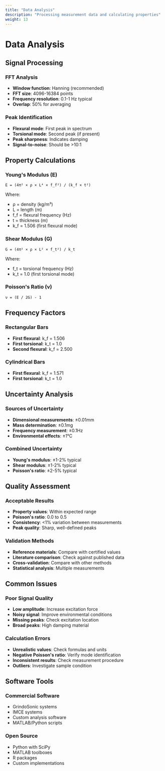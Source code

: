 ```yaml
---
title: "Data Analysis"
description: "Processing measurement data and calculating properties"
weight: 13
---
```


# Data Analysis

## Signal Processing

### FFT Analysis
- **Window function**: Hanning (recommended)
- **FFT size**: 4096-16384 points
- **Frequency resolution**: 0.1-1 Hz typical
- **Overlap**: 50% for averaging

### Peak Identification
- **Flexural mode**: First peak in spectrum
- **Torsional mode**: Second peak (if present)
- **Peak sharpness**: Indicates damping
- **Signal-to-noise**: Should be >10:1

## Property Calculations

### Young's Modulus (E)
```
E = (4π² × ρ × L⁴ × f_f²) / (k_f × t²)
```

Where:
- ρ = density (kg/m³)
- L = length (m)
- f_f = flexural frequency (Hz)
- t = thickness (m)
- k_f = 1.506 (first flexural mode)

### Shear Modulus (G)
```
G = (4π² × ρ × L² × f_t²) / k_t
```

Where:
- f_t = torsional frequency (Hz)
- k_t = 1.0 (first torsional mode)

### Poisson's Ratio (ν)
```
ν = (E / 2G) - 1
```

## Frequency Factors

### Rectangular Bars
- **First flexural**: k_f = 1.506
- **First torsional**: k_t = 1.0
- **Second flexural**: k_f = 2.500

### Cylindrical Bars
- **First flexural**: k_f = 1.571
- **First torsional**: k_t = 1.0

## Uncertainty Analysis

### Sources of Uncertainty
- **Dimensional measurements**: ±0.01mm
- **Mass determination**: ±0.1mg
- **Frequency measurement**: ±0.1Hz
- **Environmental effects**: ±1°C

### Combined Uncertainty
- **Young's modulus**: ±1-2% typical
- **Shear modulus**: ±1-2% typical
- **Poisson's ratio**: ±2-5% typical

## Quality Assessment

### Acceptable Results
- **Property values**: Within expected range
- **Poisson's ratio**: 0.0 to 0.5
- **Consistency**: <1% variation between measurements
- **Peak quality**: Sharp, well-defined peaks

### Validation Methods
- **Reference materials**: Compare with certified values
- **Literature comparison**: Check against published data
- **Cross-validation**: Compare with other methods
- **Statistical analysis**: Multiple measurements

## Common Issues

### Poor Signal Quality
- **Low amplitude**: Increase excitation force
- **Noisy signal**: Improve environmental conditions
- **Missing peaks**: Check excitation location
- **Broad peaks**: High damping material

### Calculation Errors
- **Unrealistic values**: Check formulas and units
- **Negative Poisson's ratio**: Verify mode identification
- **Inconsistent results**: Check measurement procedure
- **Outliers**: Investigate sample condition

## Software Tools

### Commercial Software
- GrindoSonic systems
- IMCE systems
- Custom analysis software
- MATLAB/Python scripts

### Open Source
- Python with SciPy
- MATLAB toolboxes
- R packages
- Custom implementations
